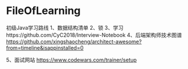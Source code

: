 # FileOfLearning
初级Java学习路线
1、数据结构清单
2、锁
3、学习https://github.com/CyC2018/Interview-Notebook
4、后端架构师技术图谱
https://github.com/xingshaocheng/architect-awesome?from=timeline&isappinstalled=0

5、面试网站
https://www.codewars.com/trainer/setup